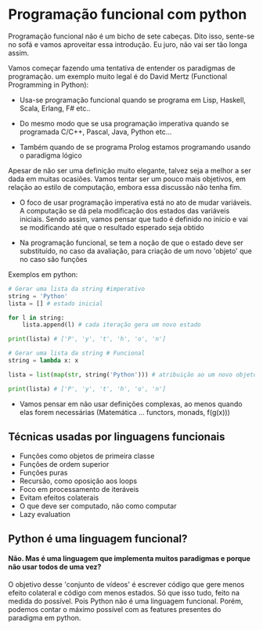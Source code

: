# Programação funcional com python

Programação funcional não é um bicho de sete cabeças. Dito isso, sente-se no sofá e vamos aproveitar essa introdução. Eu juro, não vai ser tão longa assim.

Vamos começar fazendo uma tentativa de entender os paradigmas de programação. um exemplo muito legal é do David Mertz (Functional Programming in Python):

- Usa-se programação funcional quando se programa em Lisp, Haskell, Scala, Erlang, F# etc..

- Do mesmo modo que se usa programação imperativa quando se programada C/C++, Pascal, Java, Python etc...

- Também quando de se programa Prolog estamos programando usando o paradigma lógico

Apesar de não ser uma definição muito elegante, talvez seja a melhor a ser dada em muitas ocasiões. Vamos tentar ser um pouco mais objetivos, em relação ao estilo de computação, embora essa discussão não tenha fim.

- O foco de usar programação imperativa está no ato de mudar variáveis. A computação se dá pela modificação dos estados das variáveis iniciais. Sendo assim, vamos pensar que tudo é definido no início e vai se modificando até que o resultado esperado seja obtido

- Na programação funcional, se tem a noção de que o estado deve ser substituído, no caso da avaliação, para criação de um novo 'objeto' que no caso são funções

Exemplos em python:

```Python
# Gerar uma lista da string #imperativo
string = 'Python'
lista = [] # estado inicial

for l in string:
    lista.append(l) # cada iteração gera um novo estado

print(lista) # ['P', 'y', 't', 'h', 'o', 'n']
```

```Python
# Gerar uma lista da string # Funcional
string = lambda x: x

lista = list(map(str, string('Python'))) # atribuição ao um novo objeto

print(lista) # ['P', 'y', 't', 'h', 'o', 'n']
```

- Vamos pensar em não usar definições complexas, ao menos quando elas forem necessárias (Matemática ... functors, monads, f(g(x)))

## Técnicas usadas por linguagens funcionais

- Funções como objetos de primeira classe
- Funções de ordem superior
- Funções puras
- Recursão, como oposição aos loops
- Foco em processamento de iteráveis
- Evitam efeitos colaterais
- O que deve ser computado, não como computar
- Lazy evaluation

## Python é uma linguagem funcional?

#### Não. Mas é uma linguagem que implementa muitos paradigmas e porque não usar todos de uma vez?

O objetivo desse 'conjunto de vídeos' é escrever código que gere menos efeito colateral e código com menos estados. Só que isso tudo, feito na medida do possível. Pois Python não é uma linguagem funcional. Porém, podemos contar o máximo possível com as features presentes do paradigma em python.
